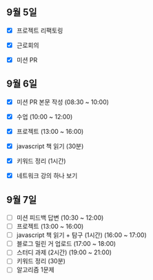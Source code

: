 ## 9월 5일

- [x] 프로젝트 리팩토링
- [x] 근로회의
- [x] 미션 PR


## 9월 6일

- [x] 미션 PR 본문 작성 (08:30 ~ 10:00)
- [x] 수업 (10:00 ~ 12:00)
- [x] 프로젝트 (13:00 ~ 16:00)
- [x] javascript 책 읽기 (30분)
- [x] 키워드 정리 (1시간)
- [x] 네트워크 강의 하나 보기


## 9월 7일

- [ ] 미션 피드백 답변 (10:30 ~ 12:00)
- [ ] 프로젝트 (13:00 ~ 16:00)
- [ ] javascript 책 읽기 + 탐구 (1시간) (16:00 ~ 17:00)
- [ ] 블로그 밀린 거 업로드 (17:00 ~ 18:00)
- [ ] 스터디 과제 (2시간) (19:00 ~ 21:00)
- [ ] 키워드 정리 (30분)
- [ ] 알고리즘 1문제
